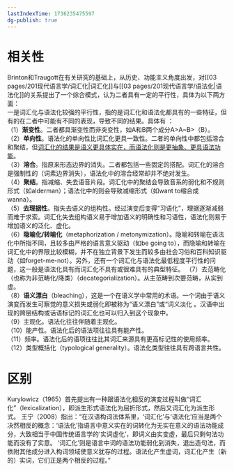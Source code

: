 ---lastIndexTime: 1736235475597
dg-publish: true
---
# 相关性
Brinton和Traugott在有关研究的基础上，从历史、功能主义角度出发，对[[03 pages/201现代语言学/词汇化\|词汇化]]与[[03 pages/201现代语言学/语法化\|语法化]]的关系提出了一个综合模式，认为二者具有一定的平行性，具体为以下两方面：  
一是词汇化与语法化较强的平行性，指的是词汇化和语法化都具有的一些特征，但有的在二者中可能有不同的表现，导致不同的结果。具体有 ：  
（1）**渐变性**。二者都具渐变性而非突变性，如A和B两个成分A>A~B>（B）。  
（2）**单向性**。语法化的单向性比词汇化更具一致性。二者的单向性中都包括溶合和聚结，但<u>词汇化的结果是语义更具体实在，而语法化则是更抽象、更具语法功能</u>。  
（3）**溶合**。指原来形态边界的消失。二者都包括一些固定的搭配。词汇化的溶合是强制性的（词素边界消失），语法化中的溶合经常却并不绝对发生。  
（4）**聚结**。指减缩、失去语音片段。词汇化中的聚结会导致音系的弱化和不规则形式（如alderman）；语法化中的则会导致减缩形式（如want to缩合成wanna）。  
（5）**去理据性**。指失去语义的组构性。经过演变后变得“习语化”，理据逐渐减弱而难于求索。词汇化失去组构语义易于增加语义的明确性和习语性，语法化则易于增加语义的泛化、虚化。  
（6）**隐喻化/转喻化**（metaphorization / metonymization）。隐喻和转喻在语法化中所指不同，且较多由严格的语言意义驱动（如be going to），而隐喻和转喻在词汇化中的界限比较模糊，并不在独立背景下发生而较多由社会习俗和百科知识驱动（如forget-me-not）。另外，还有一个词汇化与语法化最低程度平行性的问题，这一般是语法化具有而词汇化不具有或很难具有的典型特征。 
（7）去范畴化（也称为非范畴化/降类）（decategorialization）。从主范畴到次要范畴，从实到虚。  
（8）**语义漂白**（bleaching），这是一个在语义学中常用的术语。一个词由于语义演变而发生可察觉的意义损失或弱化即被称为“语义漂白”或“词义淡化 。汉语中出现的跨层结构或话语标记的词汇化也可以归入到这个现象中。  
（9）主观化。语法化往往伴随着主观化。  
（10）能产性。语法化后的语法项往往具有能产性。  
（11）频率。语法化后的语项往往比其词汇来源具有更高标记性的使用频率。 
（12）类型概括化（typological generality）。语法化类型往往具有跨语言共性。

# 区别
Kurylowicz（1965）首先提出有一种跟语法化相反的演变过程叫做“词汇化”（lexicalization），即派生形式语法化为屈折形式，然后又词汇化为派生形式。
王宁（2008）指出：“在汉语构词法体系里，‘词汇化’与‘语法化’应当是两个决然相反的概念：‘语法化’指语言中意义实在的词转化为无实在意义的语法功能成分，大致相当于中国传统语言学的‘实词虚化’，即词义由实变虚，最后只剩句法功能而没有了实意。
‘词汇化’则是语言中词的语法功能弱化到消失，退出造句法，而依附其他成分进入构词领域使意义犹存的过程。语法化产生虚词，词汇化产生（新的）实词，它们正是两个相反的过程。”